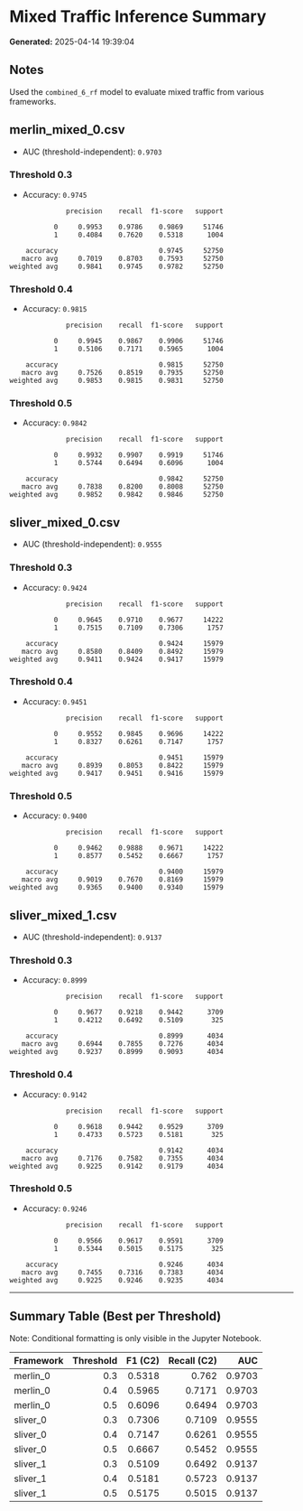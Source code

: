 # Mixed Traffic Inference Summary

**Generated:** 2025-04-14 19:39:04

## Notes
Used the `combined_6_rf` model to evaluate mixed traffic from various frameworks.

## merlin_mixed_0.csv

- AUC (threshold-independent): `0.9703`

### Threshold 0.3
- Accuracy: `0.9745`
```
              precision    recall  f1-score   support

           0     0.9953    0.9786    0.9869     51746
           1     0.4084    0.7620    0.5318      1004

    accuracy                         0.9745     52750
   macro avg     0.7019    0.8703    0.7593     52750
weighted avg     0.9841    0.9745    0.9782     52750
```

### Threshold 0.4
- Accuracy: `0.9815`
```
              precision    recall  f1-score   support

           0     0.9945    0.9867    0.9906     51746
           1     0.5106    0.7171    0.5965      1004

    accuracy                         0.9815     52750
   macro avg     0.7526    0.8519    0.7935     52750
weighted avg     0.9853    0.9815    0.9831     52750
```

### Threshold 0.5
- Accuracy: `0.9842`
```
              precision    recall  f1-score   support

           0     0.9932    0.9907    0.9919     51746
           1     0.5744    0.6494    0.6096      1004

    accuracy                         0.9842     52750
   macro avg     0.7838    0.8200    0.8008     52750
weighted avg     0.9852    0.9842    0.9846     52750
```

## sliver_mixed_0.csv

- AUC (threshold-independent): `0.9555`

### Threshold 0.3
- Accuracy: `0.9424`
```
              precision    recall  f1-score   support

           0     0.9645    0.9710    0.9677     14222
           1     0.7515    0.7109    0.7306      1757

    accuracy                         0.9424     15979
   macro avg     0.8580    0.8409    0.8492     15979
weighted avg     0.9411    0.9424    0.9417     15979
```

### Threshold 0.4
- Accuracy: `0.9451`
```
              precision    recall  f1-score   support

           0     0.9552    0.9845    0.9696     14222
           1     0.8327    0.6261    0.7147      1757

    accuracy                         0.9451     15979
   macro avg     0.8939    0.8053    0.8422     15979
weighted avg     0.9417    0.9451    0.9416     15979
```

### Threshold 0.5
- Accuracy: `0.9400`
```
              precision    recall  f1-score   support

           0     0.9462    0.9888    0.9671     14222
           1     0.8577    0.5452    0.6667      1757

    accuracy                         0.9400     15979
   macro avg     0.9019    0.7670    0.8169     15979
weighted avg     0.9365    0.9400    0.9340     15979
```

## sliver_mixed_1.csv

- AUC (threshold-independent): `0.9137`

### Threshold 0.3
- Accuracy: `0.8999`
```
              precision    recall  f1-score   support

           0     0.9677    0.9218    0.9442      3709
           1     0.4212    0.6492    0.5109       325

    accuracy                         0.8999      4034
   macro avg     0.6944    0.7855    0.7276      4034
weighted avg     0.9237    0.8999    0.9093      4034
```

### Threshold 0.4
- Accuracy: `0.9142`
```
              precision    recall  f1-score   support

           0     0.9618    0.9442    0.9529      3709
           1     0.4733    0.5723    0.5181       325

    accuracy                         0.9142      4034
   macro avg     0.7176    0.7582    0.7355      4034
weighted avg     0.9225    0.9142    0.9179      4034
```

### Threshold 0.5
- Accuracy: `0.9246`
```
              precision    recall  f1-score   support

           0     0.9566    0.9617    0.9591      3709
           1     0.5344    0.5015    0.5175       325

    accuracy                         0.9246      4034
   macro avg     0.7455    0.7316    0.7383      4034
weighted avg     0.9225    0.9246    0.9235      4034
```

---
## Summary Table (Best per Threshold)

Note: Conditional formatting is only visible in the Jupyter Notebook.

| Framework   |   Threshold |   F1 (C2) |   Recall (C2) |    AUC |
|:------------|------------:|----------:|--------------:|-------:|
| merlin_0    |         0.3 |    0.5318 |        0.762  | 0.9703 |
| merlin_0    |         0.4 |    0.5965 |        0.7171 | 0.9703 |
| merlin_0    |         0.5 |    0.6096 |        0.6494 | 0.9703 |
| sliver_0    |         0.3 |    0.7306 |        0.7109 | 0.9555 |
| sliver_0    |         0.4 |    0.7147 |        0.6261 | 0.9555 |
| sliver_0    |         0.5 |    0.6667 |        0.5452 | 0.9555 |
| sliver_1    |         0.3 |    0.5109 |        0.6492 | 0.9137 |
| sliver_1    |         0.4 |    0.5181 |        0.5723 | 0.9137 |
| sliver_1    |         0.5 |    0.5175 |        0.5015 | 0.9137 |
